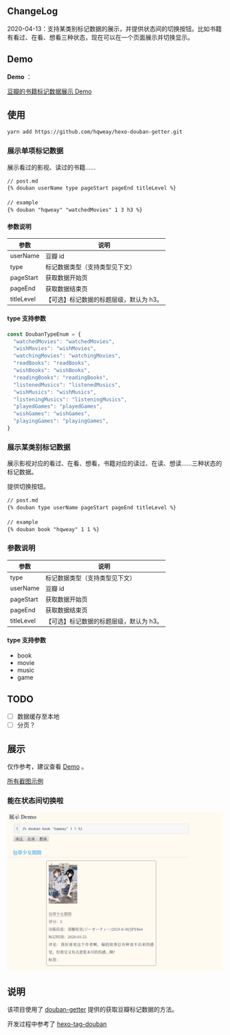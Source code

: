 ## ChangeLog

2020-04-13：支持某类别标记数据的展示，并提供状态间的切换按钮。比如书籍有看过、在看、想看三种状态，现在可以在一个页面展示并切换显示。

## Demo

**Demo** ：

[豆瓣的书籍标记数据展示 Demo](https://leay.net/2020/04/13/hexo-douban-getter/#demo)

## 使用

```bash
yarn add https://github.com/hqweay/hexo-douban-getter.git
```

### 展示单项标记数据

展示看过的影视、读过的书籍……

```markdown
// post.md
{% douban userName type pageStart pageEnd titleLevel %}

// example
{% douban "hqweay" "watchedMovies" 1 3 h3 %}
```

#### 参数说明

| 参数       | 说明                                    |
| ---------- | --------------------------------------- |
| userName   | 豆瓣 id                                 |
| type       | 标记数据类型（支持类型见下文）          |
| pageStart  | 获取数据开始页                          |
| pageEnd    | 获取数据结束页                          |
| titleLevel | 【可选】标记数据的标题层级，默认为 h3。 |

#### type 支持参数

```javascript
const DoubanTypeEnum = {
  "watchedMovies": "watchedMovies",
  "wishMovies": "wishMovies",
  "watchingMovies": "watchingMovies",
  "readBooks": "readBooks",
  "wishBooks": "wishBooks",
  "readingBooks": "readingBooks",
  "listenedMusics": "listenedMusics",
  "wishMusics": "wishMusics",
  "listeningMusics": "listeningMusics",
  "playedGames": "playedGames",
  "wishGames": "wishGames",
  "playingGames": "playingGames",
}
```

### 展示某类别标记数据

展示影视对应的看过、在看、想看，书籍对应的读过、在读、想读……三种状态的标记数据。

提供切换按钮。

```markdown
// post.md
{% douban type userName pageStart pageEnd titleLevel %}

// example
{% douban book "hqweay" 1 1 %}
```

### 参数说明

| 参数       | 说明                                    |
| ---------- | --------------------------------------- |
| type       | 标记数据类型（支持类型见下文）          |
| userName   | 豆瓣 id                                 |
| pageStart  | 获取数据开始页                          |
| pageEnd    | 获取数据结束页                          |
| titleLevel | 【可选】标记数据的标题层级，默认为 h3。 |

#### type 支持参数

* book
* movie
* music
* game

## TODO

- [ ] 数据缓存至本地
- [ ] 分页？

## 展示

仅作参考，建议查看 [Demo](https://leay.net/2020/04/13/hexo-douban-getter/#demo) 。

[所有截图示例](https://github.com/hqweay/hexo-douban-getter/tree/master/examples)

### 能在状态间切换啦

![](https://github.com/hqweay/hexo-douban-getter/blob/master/examples/change.png?raw=true)

## 说明

该项目使用了 [douban-getter](https://github.com/hqweay/douban-getter) 提供的获取豆瓣标记数据的方法。

开发过程中参考了 [hexo-tag-douban](https://github.com/YuyingWu/hexo-tag-douban)

